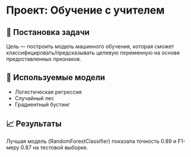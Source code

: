 # Проект: Обучение с учителем

## 📌 Постановка задачи
Цель — построить модель машинного обучения, которая сможет классифицировать/предсказывать целевую переменную на основе предоставленных признаков.

## 🧠 Используемые модели
- Логистическая регрессия
- Случайный лес
- Градиентный бустинг

## 📈 Результаты
Лучшая модель (RandomForestClassifier) показала точность 0.89 и F1-меру 0.87 на тестовой выборке.
